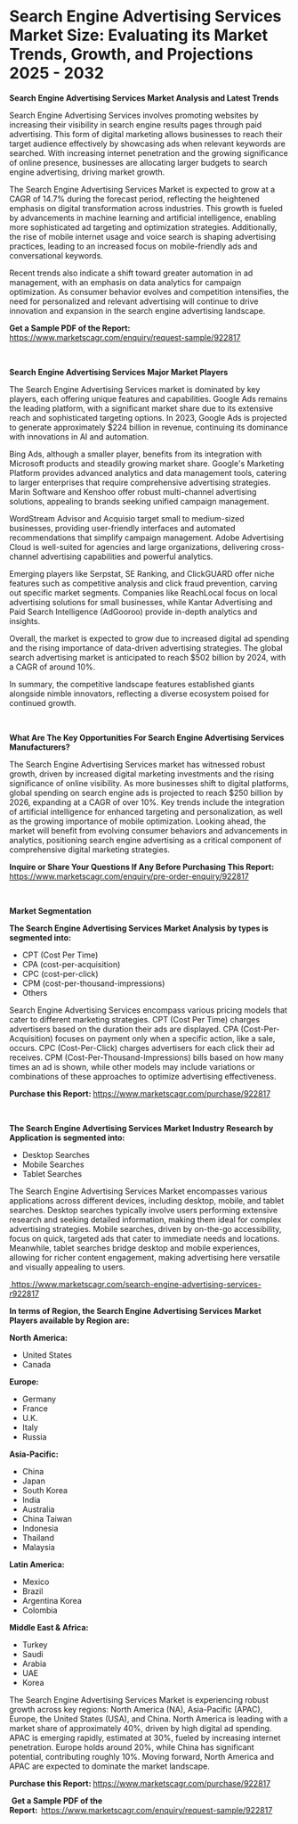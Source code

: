 <p><h1>Search Engine Advertising Services Market Size: Evaluating its Market Trends, Growth, and Projections 2025 - 2032</h1></p><p><strong>Search Engine Advertising Services Market Analysis and Latest Trends</strong></p>
<p><p>Search Engine Advertising Services involves promoting websites by increasing their visibility in search engine results pages through paid advertising. This form of digital marketing allows businesses to reach their target audience effectively by showcasing ads when relevant keywords are searched. With increasing internet penetration and the growing significance of online presence, businesses are allocating larger budgets to search engine advertising, driving market growth.</p><p>The Search Engine Advertising Services Market is expected to grow at a CAGR of 14.7% during the forecast period, reflecting the heightened emphasis on digital transformation across industries. This growth is fueled by advancements in machine learning and artificial intelligence, enabling more sophisticated ad targeting and optimization strategies. Additionally, the rise of mobile internet usage and voice search is shaping advertising practices, leading to an increased focus on mobile-friendly ads and conversational keywords.</p><p>Recent trends also indicate a shift toward greater automation in ad management, with an emphasis on data analytics for campaign optimization. As consumer behavior evolves and competition intensifies, the need for personalized and relevant advertising will continue to drive innovation and expansion in the search engine advertising landscape.</p></p>
<p><strong>Get a Sample PDF of the Report:&nbsp;</strong> <a href="https://www.marketscagr.com/enquiry/request-sample/922817?utm_campaign=3585&utm_medium=2&utm_source=Github&utm_content=ia&utm_term=18042025&utm_id=search-engine-advertising-services">https://www.marketscagr.com/enquiry/request-sample/922817</a></p>
<p>&nbsp;</p>
<p><strong>Search Engine Advertising Services Major Market Players</strong></p>
<p><p>The Search Engine Advertising Services market is dominated by key players, each offering unique features and capabilities. Google Ads remains the leading platform, with a significant market share due to its extensive reach and sophisticated targeting options. In 2023, Google Ads is projected to generate approximately $224 billion in revenue, continuing its dominance with innovations in AI and automation.</p><p>Bing Ads, although a smaller player, benefits from its integration with Microsoft products and steadily growing market share. Google's Marketing Platform provides advanced analytics and data management tools, catering to larger enterprises that require comprehensive advertising strategies. Marin Software and Kenshoo offer robust multi-channel advertising solutions, appealing to brands seeking unified campaign management.</p><p>WordStream Advisor and Acquisio target small to medium-sized businesses, providing user-friendly interfaces and automated recommendations that simplify campaign management. Adobe Advertising Cloud is well-suited for agencies and large organizations, delivering cross-channel advertising capabilities and powerful analytics.</p><p>Emerging players like Serpstat, SE Ranking, and ClickGUARD offer niche features such as competitive analysis and click fraud prevention, carving out specific market segments. Companies like ReachLocal focus on local advertising solutions for small businesses, while Kantar Advertising and Paid Search Intelligence (AdGooroo) provide in-depth analytics and insights.</p><p>Overall, the market is expected to grow due to increased digital ad spending and the rising importance of data-driven advertising strategies. The global search advertising market is anticipated to reach $502 billion by 2024, with a CAGR of around 10%.</p><p>In summary, the competitive landscape features established giants alongside nimble innovators, reflecting a diverse ecosystem poised for continued growth.</p></p>
<p>&nbsp;</p>
<p><strong>What Are The Key Opportunities For Search Engine Advertising Services Manufacturers?</strong></p>
<p><p>The Search Engine Advertising Services market has witnessed robust growth, driven by increased digital marketing investments and the rising significance of online visibility. As more businesses shift to digital platforms, global spending on search engine ads is projected to reach $250 billion by 2026, expanding at a CAGR of over 10%. Key trends include the integration of artificial intelligence for enhanced targeting and personalization, as well as the growing importance of mobile optimization. Looking ahead, the market will benefit from evolving consumer behaviors and advancements in analytics, positioning search engine advertising as a critical component of comprehensive digital marketing strategies.</p></p>
<p><strong>Inquire or Share Your Questions If Any Before Purchasing This Report:</strong> <a href="https://www.marketscagr.com/enquiry/pre-order-enquiry/922817?utm_campaign=3585&utm_medium=2&utm_source=Github&utm_content=ia&utm_term=18042025&utm_id=search-engine-advertising-services">https://www.marketscagr.com/enquiry/pre-order-enquiry/922817</a></p>
<p>&nbsp;</p>
<p><strong>Market Segmentation</strong></p>
<p><strong>The Search Engine Advertising Services Market Analysis by types is segmented into:</strong></p>
<p><ul><li>CPT (Cost Per Time)</li><li>CPA (cost-per-acquisition)</li><li>CPC (cost-per-click)</li><li>CPM (cost-per-thousand-impressions)</li><li>Others</li></ul></p>
<p><p>Search Engine Advertising Services encompass various pricing models that cater to different marketing strategies. CPT (Cost Per Time) charges advertisers based on the duration their ads are displayed. CPA (Cost-Per-Acquisition) focuses on payment only when a specific action, like a sale, occurs. CPC (Cost-Per-Click) charges advertisers for each click their ad receives. CPM (Cost-Per-Thousand-Impressions) bills based on how many times an ad is shown, while other models may include variations or combinations of these approaches to optimize advertising effectiveness.</p></p>
<p><strong>Purchase this Report:&nbsp;</strong><a href="https://www.marketscagr.com/purchase/922817?utm_campaign=3585&utm_medium=2&utm_source=Github&utm_content=ia&utm_term=18042025&utm_id=search-engine-advertising-services">https://www.marketscagr.com/purchase/922817</a></p>
<p>&nbsp;</p>
<p><strong>The Search Engine Advertising Services Market Industry Research by Application is segmented into:</strong></p>
<p><ul><li>Desktop Searches</li><li>Mobile Searches</li><li>Tablet Searches</li></ul></p>
<p><p>The Search Engine Advertising Services Market encompasses various applications across different devices, including desktop, mobile, and tablet searches. Desktop searches typically involve users performing extensive research and seeking detailed information, making them ideal for complex advertising strategies. Mobile searches, driven by on-the-go accessibility, focus on quick, targeted ads that cater to immediate needs and locations. Meanwhile, tablet searches bridge desktop and mobile experiences, allowing for richer content engagement, making advertising here versatile and visually appealing to users.</p></p>
<p><a href="https://www.marketscagr.com/search-engine-advertising-services-r922817?utm_campaign=3585&utm_medium=2&utm_source=Github&utm_content=ia&utm_term=18042025&utm_id=search-engine-advertising-services">&nbsp;https://www.marketscagr.com/search-engine-advertising-services-r922817</a></p>
<p><strong>In terms of Region, the Search Engine Advertising Services Market Players available by Region are:</strong></p>
<p>
    <p> <strong> North America: </strong>
        <ul>
            <li>United States</li>
            <li>Canada</li>
        </ul>
        </p> 
    <p> <strong> Europe: </strong>
        <ul>
            <li>Germany</li>
            <li>France</li>
            <li>U.K.</li>
            <li>Italy</li>
            <li>Russia</li>
        </ul>
        </p> 
    <p> <strong> Asia-Pacific: </strong>
        <ul>
            <li>China</li>
            <li>Japan</li>
            <li>South Korea</li>
            <li>India</li>
            <li>Australia</li>
            <li>China Taiwan</li>
            <li>Indonesia</li>
            <li>Thailand</li>
            <li>Malaysia</li>
        </ul>
        </p> 
    <p> <strong> Latin America: </strong>
        <ul>
            <li>Mexico</li>
            <li>Brazil</li>
            <li>Argentina Korea</li>
            <li>Colombia</li>
        </ul>
        </p> 
    <p> <strong> Middle East & Africa: </strong>
        <ul>
            <li>Turkey</li>
            <li>Saudi</li>
            <li>Arabia</li>
            <li>UAE</li>
            <li>Korea</li>
        </ul>
    </p>
    </p>
<p><p>The Search Engine Advertising Services Market is experiencing robust growth across key regions: North America (NA), Asia-Pacific (APAC), Europe, the United States (USA), and China. North America is leading with a market share of approximately 40%, driven by high digital ad spending. APAC is emerging rapidly, estimated at 30%, fueled by increasing internet penetration. Europe holds around 20%, while China has significant potential, contributing roughly 10%. Moving forward, North America and APAC are expected to dominate the market landscape.</p></p>
<p><strong>Purchase this Report: </strong><a href="https://www.marketscagr.com/purchase/922817?utm_campaign=3585&utm_medium=2&utm_source=Github&utm_content=ia&utm_term=18042025&utm_id=search-engine-advertising-services">https://www.marketscagr.com/purchase/922817</a></p>
<p>&nbsp;<strong>Get a Sample PDF of the Report:&nbsp;&nbsp;</strong><a href="https://www.marketscagr.com/enquiry/request-sample/922817?utm_campaign=3585&utm_medium=2&utm_source=Github&utm_content=ia&utm_term=18042025&utm_id=search-engine-advertising-services">https://www.marketscagr.com/enquiry/request-sample/922817</a></p>
<p><strong></strong></p>
<p><p></p><p></p><p></p></p>